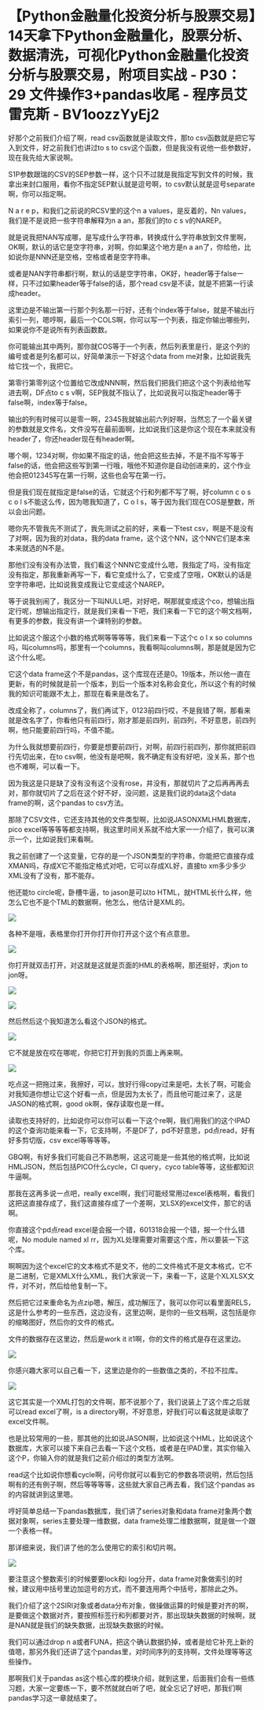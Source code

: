 # 【Python金融量化投资分析与股票交易】14天拿下Python金融量化，股票分析、数据清洗，可视化Python金融量化投资分析与股票交易，附项目实战 - P30：29 文件操作3+pandas收尾 - 程序员艾雷克斯 - BV1oozzYyEj2

好那个之前我们介绍了啊，read csv函数就是读取文件，那to csv函数就是把它写入到文件，好之前我们也讲过to s to csv这个函数，但是我没有说他一些参数好，现在我先给大家说啊。

S1P参数跟瑞的CSV的SEP参数一样，这个只不过就是我指定写到文件的时候，我拿出来封口服用，看你不指定SEP默认就是逗号啊，to csv默认就是逗号separate啊，你可以指定啊。

N a r e p，和我们之前说的RCSV里的这个n a values，是反着的，Nn values，我们是不是说把一些字符串解释为n a an，那我们的to c s v的NAREP。

就是说我把NAN写成哪，是写成什么字符串，转换成什么字符串放到文件里啊，OK啊，默认的话它是空字符串，对啊，你如果这个地方是n a an了，你给他，比如说你是NNN还是空格，空格或者是空字符串。

或者是NAN字符串都行啊，默认的话是空字符串，OK好，header等于false一样，只不过如果header等于false的话，那个read csv是不读，就是不把第一行读成header。

这里边是不输出第一行那个列名那一行好，还有个index等于false，就是不输出行索引一列，嗯哼啊，最后一个COLS啊，你可以写一个列表，指定你输出哪些列，如果说你不是说所有列表函数数。

你可能输出其中两列，那你就COS等于一个列表，然后列表里是行，是这个列的编号或者是列名都可以，好简单演示一下好这个data from me对象，比如说我先给它找一个，我把它。

第零行第零列这个位置给它改成NNN啊，然后我们把我们把这个这个列表给他写进去啊，DF点to c s v啊，SEP我就不指认了，比如说我可以指定header等于false啊，index等于false。

输出的列有时候可以是零一啊，2345我就输出前六列好啊，当然忘了一个最关键的参数就是文件名，文件没写在最前面啊，比如说我们这是你这个现在本来就没有header了，你还header现在有header啊。

哪个啊，1234对啊，你如果不指定的话，他会把这些去掉，不是不指不写等于false的话，他会把这些写到第一行哦，哦他不知道你是自动创进来的，这个作业他会把012345写在第一行啊，这些也会写在第一行。

但是我们现在就指定是false的话，它就这个行和列都不写了啊，好column c o s c o l s不能这么传，因为嗯我知道了，C o l s，等于因为我们现在COS是整数，所以会出问题。

嗯你先不管我先不测试了，我先测试之前的好，来看一下test csv，啊是不是没有了对啊，因为我的对data，我的data frame，这个这个NN，这个NN它们是本来本来就选的N不是。

那他们没有没有办法管，我们看这个NNN它变成什么嗯，我指定了吗，没有指定没有指定，那我重新再写一下，看它变成什么了，它变成了空哦，OK默认的话是空字符串吧，比如说我变成我让它变成这个NAREP。

等于说我别闹了，我区分一下叫NULL吧，对好吧，啊那就变成这个co，想输出指定行呢，想输出指定行，就是我们来看一下吧，我们来看一下它的这个啊文档啊，有更多的参数，我没有讲一个课特别的参数。

比如说这个服这个小数的格式啊等等等等，我们来看一下这个c o l x so columns吗，叫columns吗，那里有一个columns，我看啊叫columns啊，那是就是因为它这个什么呢。

它这个data frame这个不是pandas，这个库现在还是0。19版本，所以他一直在更新，有的时候就是前一个版本，到后一个版本对名称会变化，所以这个有的时候我的知识可能跟不太上，那现在看来是改名了。

改成全称了，columns了，我们再试下，0123前四行哎，不是我错了啊，那看来就是改名字了，你看他只有前四行，刚才那是前四列，前四列，不好意思，前四列啊，他只能要前四行吗，不值不能。

为什么我就想要前四行，你要是想要前四行，对啊，前四行前四列，那你就把前四行先切出来，在to csv啊，他没有是吧啊，我不确定有没有好吧，没关系，那个也也不难啊，可以看一下。

因为我这是只是缺了没有没有这个没有rose，并没有，那就切片了之后再再再去对，那你就切片了之后在这个好不好，没问题，这是我们说的data这个data frame的啊，这个pandas to csv方法。

那除了CSV文件，它还支持其他的文件类型啊，比如说JASONXMLHML数据库，pico excel等等等等都支持啊，我这里时间关系就不给大家一一介绍了，我可以演示一个，比如说我们来看啊。

我之前创建了一个这变量，它存的是一个JSON类型的字符串，你能把它直接存成XMAN吗，存成X它不能指定格式对吧，它可以存成XL好，直接to xm多少多少XML没有了没有，那不能存。

他还能to circle呢，卧槽牛逼，to jason是可以to HTML，就HTML长什么样，他怎么它也不是个TML的数据啊，他怎么，他估计是XML的。



![](img/0c10232cd47533b3e53bfded42cb91a1_1.png)

各种不是哦，表格里你打开你打开你打开这个这个有点意思。

![](img/0c10232cd47533b3e53bfded42cb91a1_3.png)

你打开就双击打开，对这就是这就是页面的HML的表格啊，那还挺好，求jon to jon呀。

![](img/0c10232cd47533b3e53bfded42cb91a1_5.png)

![](img/0c10232cd47533b3e53bfded42cb91a1_6.png)

然后然后这个我知道怎么看这个JSON的格式。

![](img/0c10232cd47533b3e53bfded42cb91a1_8.png)

它不就是放在哎在哪呢，你把它打开到我的页面上再来啊。

![](img/0c10232cd47533b3e53bfded42cb91a1_10.png)

吃点这一把拖过来，我擦好，可以，放好行得copy过来是吧，太长了啊，可能会对我知道你想让它这个好看一点，但是因为太长了，而且他可能过来了，这是JASON的格式啊，good ok啊，保存读取也是一样。

读取也支持好的，比如说你可以你可以看一下这个re啊，我们用我们的这个IPAD的这个查询功能来看一下，它支持啊，不是DF了，pd不好意思，pd点read，好有好多剪切版，csv excel等等等等。

GBQ啊，有好多我们可能自己不熟悉啊，这这可能是一些其他的格式啊，比如说HMLJSON，然后包括PICO什么cycle，Cl query，cyco table等等，这些都知识牛逼啊。

那我在这再多说一点吧，really excel啊，我们可能经常用过excel表格啊，看我们这把这直接存成了，我们这直接存成了一个差啊，叉LSX的excel文件，那它的话啊。

你直接这个pd点read excel是会报一个错，601318会报一个错，报一个什么错呢，No module named xl rr，因为XL处理需要对需要这个库，所以要装一下这个库。

啊啊因为这个excel它的文本格式不是文不，他的二文件格式不是文本格式，它不是二进制，它是XMLX什么XML，我们大家说一下，来看一下，这是个XLXLSX文件，对不对，然后给他复制一下。

然后把它过来重命名为点zip嗯，解压，成功解压了，我可以你可以看里面RELS，这是什么参考的一些东西，这边没有，这里边啊，是你的一些文档啊，这包括是你的缩略图好，然后你的文件的格式。

文件的数据存在这里边，然后是work it it1啊，你的文件的格式是存在这里边。

![](img/0c10232cd47533b3e53bfded42cb91a1_12.png)

你感兴趣大家可以自己看一下，这里边是你的一些数值之类的，不拉不拉库。

![](img/0c10232cd47533b3e53bfded42cb91a1_14.png)

这它其实是一个XML打包的文件啊，那不说那个了，我们说装上了这个库之后就可以read excel了啊，is a directory啊，不好意思，好我们可以看这就是读取了excel文件啊。

也是比较常用的一些，那其他的比如说JASON啊，比如说这个HML，比如说这个数据库，大家可以接下来自己去看一下这个文档，或者是在IPAD里，其实你输入这个P，你输入你的就是我们之前介绍过的类型方法啊。

read这个比如说你想看cycle啊，问号你就可以看到它的参数各项说明，然后包括啊有的还有例子啊，然后等等等等，这些就大家自己再去看，我们这个pandas as的内容就讲到这里嗯。

哼好简单总结一下pandas数据库，我们讲了series对象和data frame对象两个数据对象啊，series主要处理一维数据，data frame处理二维数据啊，就是做一个跟一个表格一样。

那详细来说，我们讲了他的怎么使用它的索引和切片啊。

![](img/0c10232cd47533b3e53bfded42cb91a1_16.png)

要注意这个整数索引的时候要要lock和i log分开，data frame对象做索引的时候，建议用中括号里边加逗号的方式，而不要连用两个中括号，那除此之外。

我们介绍了这个2SIRI对象或者data分布对象，做操做运算的时候是要对齐的啊，是要做这个数据对齐，要按照标签行和列都要对齐，那出现缺失数据的时候啊，就是NAN就是我们的缺失数据，出现缺失数据的时候。

我们可以通过drop n a或者FUNA，把这个确认数据扔掉，或者是给它补充上新的值嗯，那另外我们还讲了这个pandas里，对时间序列的支持啊，文件处理等等这些操作。

那啊我们关于pandas as这个核心库的模块介绍，就到这里，后面我们会有一些练习题，大家一定要练一下，要不然就就白听了吧，就全忘记了好吧，那我们啊pandas学习这一章就结束了。

